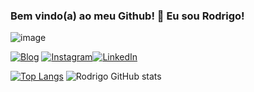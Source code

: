 ### Bem vindo(a) ao meu Github! 👋 Eu sou Rodrigo! 

![image](https://emojipedia-us.s3.amazonaws.com/source/skype/289/motorcycle_1f3cd-fe0f.png)


[![Blog](https://img.shields.io/website?label=rodrigosanchezortega.com&style=for-the-badge&url=https://rodrigo-sanchez-ortega-45df42.netlify.app/)](https://rodrigo-sanchez-ortega-45df42.netlify.app)   [![Instagram](https://img.shields.io/badge/Instagram-E4405F?style=for-the-badge&logo=instagram&logoColor=white)](https://www.instagram.com/rodrigo_cyb35/)[![LinkedIn](https://img.shields.io/badge/LinkedIn-0077B5?style=for-the-badge&logo=linkedin&logoColor=white)](https://www.linkedin.com/in/rodrigo-sanchez-ortega-145b4820a/)

[![Top Langs](https://github-readme-stats.vercel.app/api/top-langs/?username=Cyberdrick&layout=compact)](https://github.com/anuraghazra/github-readme-stats)        ![Rodrigo GitHub stats](https://github-readme-stats.vercel.app/api?username=Cyberdrick&show_icons=true&theme=synthwave)
